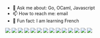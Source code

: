 - 💬  Ask me about: Go, OCaml, Javascript
- 📫  How to reach me: email
- 🌱  Fun fact: I am learning French

<a href="http://siadat.github.io/projects"><img src="https://i.imgur.com/Fyg3sCOs.png"></a>
<a href="http://siadat.github.io/projects"><img src="https://i.imgur.com/mbQbFcTs.png"></a>
<a href="http://siadat.github.io/projects"><img src="https://i.imgur.com/E6SPSNUs.png"></a>
<a href="http://siadat.github.io/projects"><img src="https://i.imgur.com/RcdPVwRs.png"></a>
<a href="http://siadat.github.io/projects"><img src="https://i.imgur.com/W5Sq7Zls.png"></a>
<a href="http://siadat.github.io/projects"><img src="https://i.imgur.com/qPocT9is.png"></a>
<a href="http://siadat.github.io/projects"><img src="https://i.imgur.com/yk7Lb75s.png"></a>
<a href="http://siadat.github.io/projects"><img src="https://i.imgur.com/Yd0PQjhs.png"></a>
<a href="http://siadat.github.io/projects"><img src="https://i.imgur.com/aH9DNnus.png"></a>
<a href="http://siadat.github.io/projects"><img src="https://i.imgur.com/xCZvnJys.png"></a>
<a href="http://siadat.github.io/projects"><img src="https://i.imgur.com/D9T3Bo7s.png"></a>
<a href="http://siadat.github.io/projects"><img src="https://i.imgur.com/03uyuwas.png"></a>
<a href="http://siadat.github.io/projects"><img src="https://i.imgur.com/CGryZLWs.png"></a>
<a href="http://siadat.github.io/projects"><img src="https://i.imgur.com/jVyzyE9s.png"></a>
